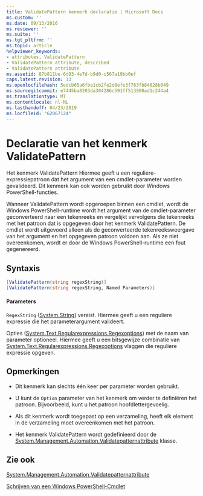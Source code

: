 ```yaml
---
title: ValidatePattern kenmerk declaratie | Microsoft Docs
ms.custom: ''
ms.date: 09/13/2016
ms.reviewer: ''
ms.suite: ''
ms.tgt_pltfrm: ''
ms.topic: article
helpviewer_keywords:
- attributes, ValidatePattern
- ValidatePattern attribute, described
- ValidatePattern attribute
ms.assetid: 87b811be-6d93-4e7d-b9d0-c567a19bb0ef
caps.latest.revision: 13
ms.openlocfilehash: 5edcb65a6fbe1cb2fe2d0efe3f763fb84628b049
ms.sourcegitcommit: e7445ba8203da304286c591ff513900ad1c244a4
ms.translationtype: MT
ms.contentlocale: nl-NL
ms.lasthandoff: 04/23/2019
ms.locfileid: "62067124"
---
```

# <a name="validatepattern-attribute-declaration"></a>Declaratie van het kenmerk ValidatePattern

Het kenmerk ValidatePattern Hiermee geeft u een reguliere-expressiepatroon dat het argument van een cmdlet-parameter worden gevalideerd. Dit kenmerk kan ook worden gebruikt door Windows PowerShell-functies.

Wanneer ValidatePattern wordt opgeroepen binnen een cmdlet, wordt de Windows PowerShell-runtime wordt het argument van de cmdlet-parameter geconverteerd naar een tekenreeks en vergelijkt vervolgens die tekenreeks met het patroon dat is opgegeven door het kenmerk ValidatePattern. De cmdlet wordt uitgevoerd alleen als de geconverteerde tekenreeksweergave van het argument en het opgegeven patroon voldoen aan. Als ze niet overeenkomen, wordt er door de Windows PowerShell-runtime een fout gegenereerd.

## <a name="syntax"></a>Syntaxis

```csharp
[ValidatePattern(string regexString)]
[ValidatePattern(string regexString, Named Parameters)]
```

#### <a name="parameters"></a>Parameters

`RegexString` ([System.String](/dotnet/api/System.String)) vereist. Hiermee geeft u een reguliere expressie die het parameterargument valideert.

Opties ([System.Text.Regularexpressions.Regexoptions](/dotnet/api/System.Text.RegularExpressions.RegexOptions)) met de naam van parameter optioneel. Hiermee geeft u een bitsgewijze combinatie van [System.Text.Regularexpressions.Regexoptions](/dotnet/api/System.Text.RegularExpressions.RegexOptions) vlaggen die reguliere expressie opgeven.

## <a name="remarks"></a>Opmerkingen

- Dit kenmerk kan slechts één keer per parameter worden gebruikt.

- U kunt de `Option` parameter van het kenmerk om verder te definiëren het patroon. Bijvoorbeeld, kunt u het patroon hoofdlettergevoelig.

- Als dit kenmerk wordt toegepast op een verzameling, heeft elk element in de verzameling moet overeenkomen met het patroon.

- Het kenmerk ValidatePattern wordt gedefinieerd door de [System.Management.Automation.Validatepatternattribute](/dotnet/api/System.Management.Automation.ValidatePatternAttribute) klasse.

## <a name="see-also"></a>Zie ook

[System.Management.Automation.Validatepatternattribute](/dotnet/api/System.Management.Automation.ValidatePatternAttribute)

[Schrijven van een Windows PowerShell-Cmdlet](./writing-a-windows-powershell-cmdlet.md)
